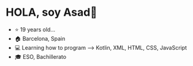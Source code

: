 
# HOLA, soy Asad👋
- :star: 19 years old...
- :house: Barcelona, Spain
- 💻 Learning how to program --> Kotlin, XML, HTML, CSS, JavaScript
- 🎓 ESO, Bachillerato 

  
